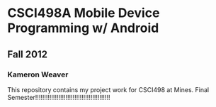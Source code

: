 # CSCI498A Mobile Device Programming w/ Android
## Fall 2012
### Kameron Weaver

This repository contains my project work for CSCI498 at Mines. Final Semester!!!!!!!!!!!!!!!!!!!!!!!!!!!!!!!!!!!!!!!!!!

